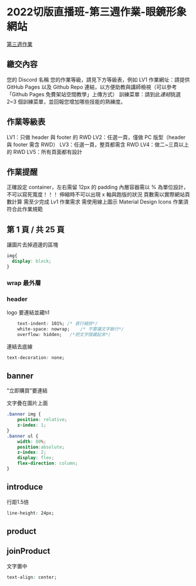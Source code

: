 # 2022切版直播班-第三週作業-眼鏡形象網站

[第三週作業](https://xd.adobe.com/view/5b20cbc4-5c64-4b67-814e-633b078a8cd4-0e73/grid/)  

## 繳交內容
您的 Discord 名稱
您的作業等級，請見下方等級表，例如 LV1
作業網址：請提供 GitHub Pages 以及 Github Repo 連結，以方便助教與講師檢視（可以參考「Github Pages 免費架站空間教學」上傳方式）
訓練菜單：請到此*連結*挑選 2~3 個訓練菜單，並回報您增加哪些技能的熟練度。


## 作業等級表
LV1：只做 header 與 footer 的 RWD
LV2：任選一頁，僅做 PC 版型（header 與 footer 需含 RWD）
LV3：任選一頁，整頁都需含 RWD
LV4：做二~三頁以上的 RWD
LV5：所有頁面都有設計


## 作業提醒
正確設定 container，左右需留 12px 的 padding
內層容器需以 % 為單位設計，不可以寫死寬度！！！
伸縮時不可以出現 x 軸與跑版的狀況
頁數需以實際網站頁數計算
需至少完成 Lv1 作業需求
需使用線上圖示 Material Design Icons
作業須符合此作業規範

## 第 1 頁 / 共 25 頁
讓圖片去掉週邊的區塊
```css
img{
  display: block;
}
```
### wrap 最外層

### header
logo 要連結並藏h1
```css
    text-indent: 101%; /* 首行縮排*/
    white-space: nowrap;    /* 不要讓文字斷行*/
    overflow: hidden;   /*把文字隱藏起來*/
```
連結去底線
```css
text-decoration: none;
```
## banner 
"立即購買"要連結

文字疊在圖片上面
```css
.banner img {
    position: relative;
    z-index: 1;
}
.banner ul {
    width: 80%;
    position:absolute;
    z-index: 2;
    display: flex;
    flex-direction: column;
}
```
## introduce
行距1.5倍
```css 
line-height: 24px;
```

## product

## joinProduct
文字置中
```css
text-align: center;
```
